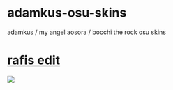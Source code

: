 # adamkus-osu-skins
adamkus / my angel aosora / bocchi the rock osu skins 


# [rafis edit](https://venomthor2.s-ul.eu/IsJfyuui)
![](https://i.imgur.com/YYJihL2.jpg)
